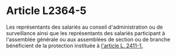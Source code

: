 # Article L2364-5

 

Les représentants des salariés au conseil d'administration ou de surveillance ainsi que les représentants des salariés participant à l'assemblée générale ou aux assemblées de section ou de branche bénéficient de la protection instituée à [l'article L. 2411-1.][1]

 [1]: /affichCodeArticle.do?cidTexte=LEGITEXT000006072050&idArticle=LEGIARTI000006902292&dateTexte=&categorieLien=cid